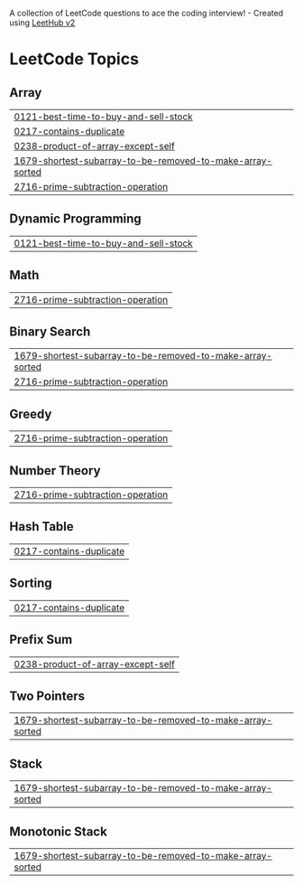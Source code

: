 A collection of LeetCode questions to ace the coding interview! - Created using [LeetHub v2](https://github.com/arunbhardwaj/LeetHub-2.0)
<!---LeetCode Topics Start-->
# LeetCode Topics
## Array
|  |
| ------- |
| [0121-best-time-to-buy-and-sell-stock](https://github.com/HarshaShivaKumar7/LeetCode-Solutions/tree/master/0121-best-time-to-buy-and-sell-stock) |
| [0217-contains-duplicate](https://github.com/HarshaShivaKumar7/LeetCode-Solutions/tree/master/0217-contains-duplicate) |
| [0238-product-of-array-except-self](https://github.com/HarshaShivaKumar7/LeetCode-Solutions/tree/master/0238-product-of-array-except-self) |
| [1679-shortest-subarray-to-be-removed-to-make-array-sorted](https://github.com/HarshaShivaKumar7/LeetCode-Solutions/tree/master/1679-shortest-subarray-to-be-removed-to-make-array-sorted) |
| [2716-prime-subtraction-operation](https://github.com/HarshaShivaKumar7/LeetCode-Solutions/tree/master/2716-prime-subtraction-operation) |
## Dynamic Programming
|  |
| ------- |
| [0121-best-time-to-buy-and-sell-stock](https://github.com/HarshaShivaKumar7/LeetCode-Solutions/tree/master/0121-best-time-to-buy-and-sell-stock) |
## Math
|  |
| ------- |
| [2716-prime-subtraction-operation](https://github.com/HarshaShivaKumar7/LeetCode-Solutions/tree/master/2716-prime-subtraction-operation) |
## Binary Search
|  |
| ------- |
| [1679-shortest-subarray-to-be-removed-to-make-array-sorted](https://github.com/HarshaShivaKumar7/LeetCode-Solutions/tree/master/1679-shortest-subarray-to-be-removed-to-make-array-sorted) |
| [2716-prime-subtraction-operation](https://github.com/HarshaShivaKumar7/LeetCode-Solutions/tree/master/2716-prime-subtraction-operation) |
## Greedy
|  |
| ------- |
| [2716-prime-subtraction-operation](https://github.com/HarshaShivaKumar7/LeetCode-Solutions/tree/master/2716-prime-subtraction-operation) |
## Number Theory
|  |
| ------- |
| [2716-prime-subtraction-operation](https://github.com/HarshaShivaKumar7/LeetCode-Solutions/tree/master/2716-prime-subtraction-operation) |
## Hash Table
|  |
| ------- |
| [0217-contains-duplicate](https://github.com/HarshaShivaKumar7/LeetCode-Solutions/tree/master/0217-contains-duplicate) |
## Sorting
|  |
| ------- |
| [0217-contains-duplicate](https://github.com/HarshaShivaKumar7/LeetCode-Solutions/tree/master/0217-contains-duplicate) |
## Prefix Sum
|  |
| ------- |
| [0238-product-of-array-except-self](https://github.com/HarshaShivaKumar7/LeetCode-Solutions/tree/master/0238-product-of-array-except-self) |
## Two Pointers
|  |
| ------- |
| [1679-shortest-subarray-to-be-removed-to-make-array-sorted](https://github.com/HarshaShivaKumar7/LeetCode-Solutions/tree/master/1679-shortest-subarray-to-be-removed-to-make-array-sorted) |
## Stack
|  |
| ------- |
| [1679-shortest-subarray-to-be-removed-to-make-array-sorted](https://github.com/HarshaShivaKumar7/LeetCode-Solutions/tree/master/1679-shortest-subarray-to-be-removed-to-make-array-sorted) |
## Monotonic Stack
|  |
| ------- |
| [1679-shortest-subarray-to-be-removed-to-make-array-sorted](https://github.com/HarshaShivaKumar7/LeetCode-Solutions/tree/master/1679-shortest-subarray-to-be-removed-to-make-array-sorted) |
<!---LeetCode Topics End-->